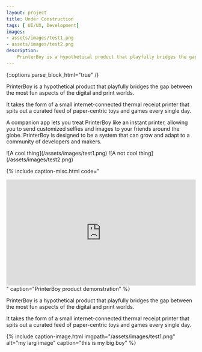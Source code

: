 ```yaml
---
layout: project
title: Under Construction
tags: [ UI/UX, Development]
images:
- assets/images/test1.png
- assets/images/test2.png
description:
    PrinterBoy is a hypothetical product that playfully bridges the gap between the most fun aspects of the digital and print worlds.
---
```


{::options parse_block_html="true" /}

<div class="flex-wrapper m-col">
<div class="flex-column _50 m-margin">
PrinterBoy is a hypothetical product that playfully bridges the gap between the most fun aspects of the digital and print worlds.

It takes the form of a small internet-connected thermal receipt printer that spits out a curated feed of paper-centric toys and games every single day. 

A companion app lets you treat PrinterBoy like an instant printer, allowing you to send customized selfies and images to your friends around the globe. PrinterBoy is designed to be a system that can grow and adapt to a community of developers and makers.
</div>
<div class="flex-column _50 m-margin">
![A cool thing](/assets/images/test1.png)
![A not cool thing](/assets/images/test2.png)
</div>
</div>

{% include caption-misc.html
    code="<style>.embed-container { position: relative; padding-bottom: 56.25%; height: 0; overflow: hidden; max-width: 100%; } .embed-container iframe, .embed-container object, .embed-container embed { position: absolute; top: 0; left: 0; width: 100%; height: 100%; }</style><div class='embed-container'><iframe src='https://player.vimeo.com/video/216409981' frameborder='0' webkitAllowFullScreen mozallowfullscreen allowFullScreen></iframe></div>"
    caption="PrinterBoy product demonstration"
%}

<div class="flex-wrapper m-col">
<div class="flex-column _50 m-margin">
PrinterBoy is a hypothetical product that playfully bridges the gap between the most fun aspects of the digital and print worlds.

It takes the form of a small internet-connected thermal receipt printer that spits out a curated feed of paper-centric toys and games every single day. 

</div>
<div class="flex-column _50 m-margin">

</div>
</div>

{% include caption-image.html
    imgpath="/assets/images/test1.png" 
    alt="my larg image"
    caption="this is my big boy"
%}